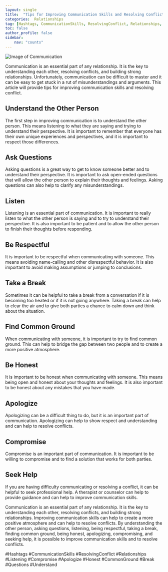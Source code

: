 ```yaml
---
layout: single
title:  "Tips for Improving Communication Skills and Resolving Conflict"
categories:  Relationships
tag: [Hashtags, CommunicationSkills, ResolvingConflict, Relationships, Listening, Compromise, Apologize, Honest, CommonGround, Break, Questions, Understand, ]
toc: false
author_profile: false
sidebar:
    nav: "counts"
---
```

    
![Image of Communication](https://images.pexels.com/photos/1628086/pexels-photo-1628086.jpeg?auto=compress&cs=tinysrgb&dpr=2&h=750&w=1260)

Communication is an essential part of any relationship. It is the key to understanding each other, resolving conflicts, and building strong relationships. Unfortunately, communication can be difficult to master and it can be easy to get stuck in a rut of misunderstandings and arguments. This article will provide tips for improving communication skills and resolving conflict.

## Understand the Other Person

The first step in improving communication is to understand the other person. This means listening to what they are saying and trying to understand their perspective. It is important to remember that everyone has their own unique experiences and perspectives, and it is important to respect those differences.

## Ask Questions

Asking questions is a great way to get to know someone better and to understand their perspective. It is important to ask open-ended questions that will allow the other person to explain their thoughts and feelings. Asking questions can also help to clarify any misunderstandings.

## Listen

Listening is an essential part of communication. It is important to really listen to what the other person is saying and to try to understand their perspective. It is also important to be patient and to allow the other person to finish their thoughts before responding.

## Be Respectful

It is important to be respectful when communicating with someone. This means avoiding name-calling and other disrespectful behavior. It is also important to avoid making assumptions or jumping to conclusions.

## Take a Break

Sometimes it can be helpful to take a break from a conversation if it is becoming too heated or if it is not going anywhere. Taking a break can help to clear the air and to give both parties a chance to calm down and think about the situation.

## Find Common Ground

When communicating with someone, it is important to try to find common ground. This can help to bridge the gap between two people and to create a more positive atmosphere.

## Be Honest

It is important to be honest when communicating with someone. This means being open and honest about your thoughts and feelings. It is also important to be honest about any mistakes that you have made.

## Apologize

Apologizing can be a difficult thing to do, but it is an important part of communication. Apologizing can help to show respect and understanding and can help to resolve conflicts.

## Compromise

Compromise is an important part of communication. It is important to be willing to compromise and to find a solution that works for both parties.

## Seek Help

If you are having difficulty communicating or resolving a conflict, it can be helpful to seek professional help. A therapist or counselor can help to provide guidance and can help to improve communication skills.

Communication is an essential part of any relationship. It is the key to understanding each other, resolving conflicts, and building strong relationships. Improving communication skills can help to create a more positive atmosphere and can help to resolve conflicts. By understanding the other person, asking questions, listening, being respectful, taking a break, finding common ground, being honest, apologizing, compromising, and seeking help, it is possible to improve communication skills and to resolve conflicts.

#Hashtags
#CommunicationSkills #ResolvingConflict #Relationships #Listening #Compromise #Apologize #Honest #CommonGround #Break #Questions #Understand